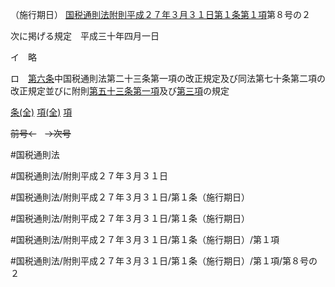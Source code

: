 （施行期日）
[国税通則法附則平成２７年３月３１日第１条第１項](国税通則法＿＿＿＿附則平成２７年３月３１日第１条第１項)第８号の２

次に掲げる規定　平成三十年四月一日

イ　略

ロ　[第六条](国税通則法＿＿＿＿附則平成２７年３月３１日第６条第１項)中国税通則法第二十三条第一項の改正規定及び同法第七十条第二項の改正規定並びに附則[第五十三条第一項](国税通則法＿＿＿＿附則平成２７年３月３１日第５３条第１項)及び[第三項](国税通則法＿＿＿＿附則平成２７年３月３１日第１条第３項)の規定

[条(全)](国税通則法＿＿＿＿附則平成２７年３月３１日第１条_.md)    [項(全)](国税通則法＿＿＿＿附則平成２７年３月３１日第１条第１項_.md)    [項](国税通則法＿＿＿＿附則平成２７年３月３１日第１条第１項.md)

~~前号←~~　~~→次号~~

#国税通則法

#国税通則法/附則平成２７年３月３１日

#国税通則法/附則平成２７年３月３１日/第１条（施行期日）

#国税通則法/附則平成２７年３月３１日/第１条（施行期日）

#国税通則法/附則平成２７年３月３１日/第１条（施行期日）/第１項

#国税通則法/附則平成２７年３月３１日/第１条（施行期日）/第１項/第８号の２

